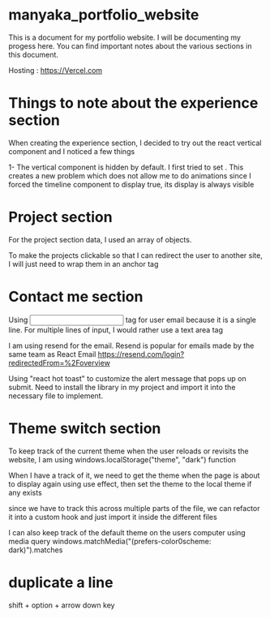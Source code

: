 # manyaka_portfolio_website

This is a document for my portfolio website. I will be documenting my progess here. You can find important notes about the various sections in this document.

Hosting : https://Vercel.com

# Things to note about the experience section

When creating the experience section, I decided to try out the react vertical component
and I noticed a few things

1- The vertical component is hidden by default. I first tried to set <VerticalTimelineElement visible={true}>.
This creates a new problem which does not allow me to do animations since I forced the timeline component to display
true, its display is always visible

# Project section

For the project section data, I used an array of objects.

To make the projects clickable so that I can redirect the user to another site, I will just need to wrap them in an anchor tag

# Contact me section

Using <input> tag for user email because it is a single line. For multiple lines of input, I would rather use a text area tag


I am using resend for the email. Resend is popular for emails made by the same team as React Email
https://resend.com/login?redirectedFrom=%2Foverview

Using "react hot toast" to customize the alert message that pops up on submit. Need to install the library in my project and import it into the necessary file to implement.

# Theme switch section

To keep track of the current theme when the user reloads or revisits the website, I am using windows.localStorage("theme", "dark") function

When I have a track of it, we need to get the theme when the page is about to display again
using use effect, then set the theme to the local theme if any exists

since we have to track this across multiple parts of the file, we can refactor it into a custom hook and just import it inside the different files

I can also keep track of the default theme on the users computer using media query
windows.matchMedia("(prefers-color0scheme: dark)").matches

# duplicate a line

shift + option + arrow down key
